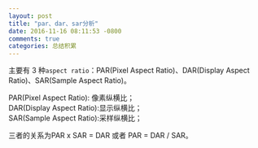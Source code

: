 ```yaml
---
layout: post
title: "par、dar、sar分析"
date: 2016-11-16 08:11:53 -0800
comments: true
categories: 总结积累
---
```


主要有 3 种`aspect ratio`：PAR(Pixel Aspect Ratio)、DAR(Display Aspect Ratio)、SAR(Sample Aspect Ratio)。
<!--more-->

PAR(Pixel Aspect Ratio): 像素纵横比；  
DAR(Display Aspect Ratio):显示纵横比；  
SAR(Sample Aspect Ratio):采样纵横比；  

三者的关系为PAR x SAR = DAR 或者 PAR = DAR / SAR。  


